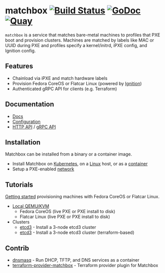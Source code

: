 # matchbox [![Build Status](https://github.com/poseidon/matchbox/workflows/test/badge.svg)](https://github.com/poseidon/matchbox/actions?query=workflow%3Atest+branch%3Amaster) [![GoDoc](https://godoc.org/github.com/poseidon/matchbox?status.svg)](https://godoc.org/github.com/poseidon/matchbox) [![Quay](https://img.shields.io/badge/container-quay-green)](https://quay.io/repository/poseidon/matchbox)

`matchbox` is a service that matches bare-metal machines to profiles that PXE boot and provision clusters. Machines are matched by labels like MAC or UUID during PXE and profiles specify a kernel/initrd, iPXE config, and Ignition config.

## Features

* Chainload via iPXE and match hardware labels
* Provision Fedora CoreOS or Flatcar Linux (powered by [Ignition](https://github.com/coreos/ignition))
* Authenticated gRPC API for clients (e.g. Terraform)

## Documentation

* [Docs](https://matchbox.psdn.io/)
* [Configuration](docs/config.md)
* [HTTP API](docs/api-http.md) / [gRPC API](docs/grpc-api.md)

## Installation

Matchbox can be installed from a binary or a container image.

* Install Matchbox on [Kubernetes](docs/deployment.md#kubernetes), on a [Linux](docs/deployment.md) host, or as a [container](docs/deployment.md#docker)
* Setup a PXE-enabled [network](docs/network-setup.md)

## Tutorials

[Getting started](docs/getting-started.md) provisioning machines with Fedora CoreOS or Flatcar Linux.

* [Local QEMU/KVM](docs/getting-started-docker.md)
    * Fedora CoreOS (live PXE or PXE install to disk)
    * Flatcar Linux (live PXE or PXE install to disk)
* Clusters
    * [etcd3](docs/getting-started-docker.md) - Install a 3-node etcd3 cluster
    * [etcd3](https://github.com/poseidon/matchbox/tree/master/examples/terraform/etcd3-install) - Install a 3-node etcd3 cluster (terraform-based)

## Contrib

* [dnsmasq](contrib/dnsmasq/README.md) - Run DHCP, TFTP, and DNS services as a container
* [terraform-provider-matchbox](https://github.com/poseidon/terraform-provider-matchbox) - Terraform provider plugin for Matchbox
